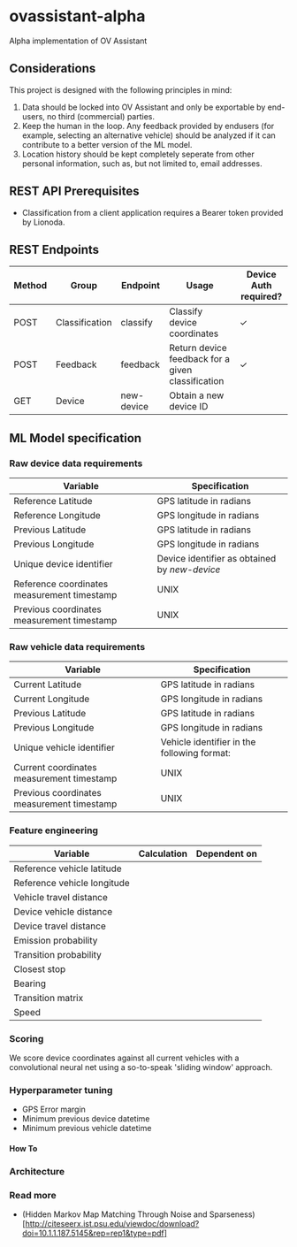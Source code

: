 # ovassistant-alpha
Alpha implementation of OV Assistant

## Considerations
This project is designed with the following principles in mind:

1) Data should be locked into OV Assistant and only be exportable by end-users, no third (commercial) parties. 
2) Keep the human in the loop. Any feedback provided by endusers (for example, selecting an alternative vehicle) should be analyzed if it can contribute to a better version of the ML model. 
3) Location history should be kept completely seperate from other personal information, such as, but not limited to, email addresses.

## REST API Prerequisites

- Classification from a client application requires a Bearer token provided by Lionoda.

## REST Endpoints 

|Method|Group|Endpoint|Usage|Device Auth required?|
|------|-----|--------|-----|-------------------|
|POST|Classification|classify|Classify device coordinates|✓|
|POST|Feedback|feedback|Return device feedback for a given classification|✓|
|GET|Device|new-device|Obtain a new device ID|

## ML Model specification

### Raw device data requirements
| Variable | Specification | 
|----------|---------------|
|Reference Latitude|GPS latitude in radians|
|Reference Longitude|GPS longitude in radians|
|Previous Latitude|GPS latitude in radians|
|Previous Longitude|GPS longitude in radians|
|Unique device identifier|Device identifier as obtained by *new-device*|
|Reference coordinates measurement timestamp| UNIX |
|Previous coordinates measurement timestamp| UNIX |


### Raw vehicle data requirements
| Variable | Specification | 
|----------|---------------|
|Current Latitude|GPS latitude in radians|
|Current Longitude|GPS longitude in radians|
|Previous Latitude|GPS latitude in radians|
|Previous Longitude|GPS longitude in radians|
|Unique vehicle identifier|Vehicle identifier in the following format:|
|Current coordinates measurement timestamp| UNIX |
|Previous coordinates measurement timestamp| UNIX |



### Feature engineering

| Variable | Calculation | Dependent on |
|----------|-------------|--------------|
|Reference vehicle latitude|||
|Reference vehicle longitude|||
|Vehicle travel distance|||
|Device vehicle distance|||
|Device travel distance|             |              |
|Emission probability|||
|Transition probability|||
|Closest stop|||
|Bearing|||
|Transition matrix|||
|Speed|||

### Scoring
We score device coordinates against all current vehicles with a convolutional neural net using a so-to-speak 'sliding window' approach. 

### Hyperparameter tuning
- GPS Error margin
- Minimum previous device datetime 
- Minimum previous vehicle datetime

#### How To

### Architecture

### Read more
- (Hidden Markov Map Matching Through Noise and Sparseness)[http://citeseerx.ist.psu.edu/viewdoc/download?doi=10.1.1.187.5145&rep=rep1&type=pdf]
